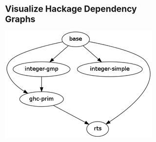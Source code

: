 # Visualize Hackage Dependency Graphs

![Example Output for the base package](https://github.com/bsummer4/depviz/blob/master/base.png?raw=true)